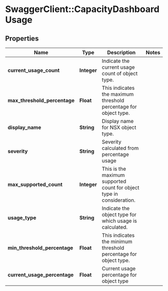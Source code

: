 # SwaggerClient::CapacityDashboardUsage

## Properties
Name | Type | Description | Notes
------------ | ------------- | ------------- | -------------
**current_usage_count** | **Integer** | Indicate the current usage count of object type.  | 
**max_threshold_percentage** | **Float** | This indicates the maximum threshold percentage for object type.  | 
**display_name** | **String** | Display name for NSX object type.  | 
**severity** | **String** | Severity calculated from percentage usage  | 
**max_supported_count** | **Integer** | This is the maximum supported count for object type in consideration.  | 
**usage_type** | **String** | Indicate the object type for which usage is calculated.  | 
**min_threshold_percentage** | **Float** | This indicates the minimum threshold percentage for object type.  | 
**current_usage_percentage** | **Float** | Current usage percentage for object type  | 


